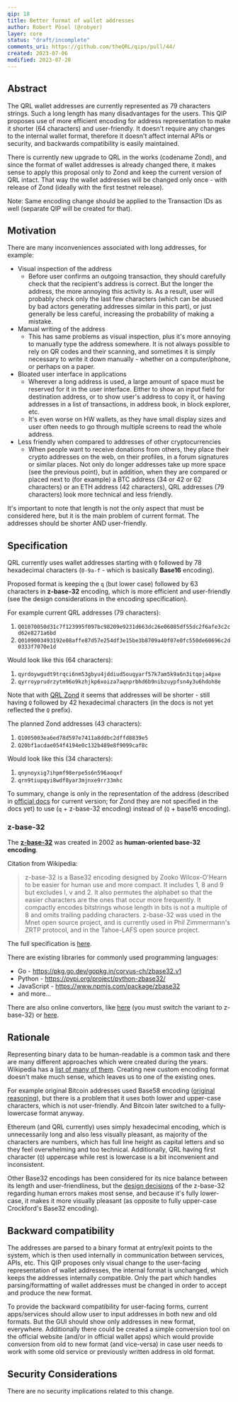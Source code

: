 ```yaml
---
qip: 18
title: Better format of wallet addresses
author: Robert Pösel (@robyer)
layer: core
status: "draft/incomplete"
comments_uri: https://github.com/theQRL/qips/pull/44/
created: 2023-07-06
modified: 2023-07-28
---
```


## Abstract

The QRL wallet addresses are currently represented as 79 characters strings. Such a long length has many disadvantages for the users. This QIP proposes use of more efficient encoding for address representation to make it shorter (64 characters) and user-friendly. It doesn't require any changes to the internal wallet format, therefore it doesn't affect internal APIs or security, and backwards compatibility is easily maintained.

There is currently new upgrade to QRL in the works (codename Zond), and since the format of wallet addresses is already changed there, it makes sense to apply this proposal only to Zond and keep the current version of QRL intact. That way the wallet addresses will be changed only once - with release of Zond (ideally with the first testnet release).

Note: Same encoding change should be applied to the Transaction IDs as well (separate QIP will be created for that).

## Motivation

There are many inconveniences associated with long addresses, for example:

- Visual inspection of the address
   - Before user confirms an outgoing transaction, they should carefully check that the recipient's address is correct. But the longer the address, the more annoying this activity is. As a result, user will probably check only the last few characters (which can be abused by bad actors generating addresses similar in this part), or just generally be less careful, increasing the probability of making a mistake.
- Manual writing of the address
   - This has same problems as visual inspection, plus it's more annoying to manually type the address somewhere. It is not always possible to rely on QR codes and their scanning, and sometimes it is simply necessary to write it down manually - whether on a computer/phone, or perhaps on a paper.
- Bloated user interface in applications
   - Wherever a long address is used, a large amount of space must be reserved for it in the user interface. Either to show an input field for destination address, or to show user's address to copy it, or having addresses in a list of transactions, in address book, in block explorer, etc.
   - It's even worse on HW wallets, as they have small display sizes and user often needs to go through multiple screens to read the whole address.
- Less friendly when compared to addresses of other cryptocurrencies
   - When people want to receive donations from others, they place their crypto addresses on the web, on their profiles, in a forum signatures or similar places. Not only do longer addresses take up more space (see the previous point), but in addition, when they are compared or placed next to (for example) a BTC address (34 or 42 or 62 characters) or an ETH address (42 characters), QRL addresses (79 characters) look more technical and less friendly.

It's important to note that length is not the only aspect that must be considered here, but it is the main problem of current format. The addresses should be shorter AND user-friendly.

## Specification

QRL currently uses wallet addresses starting with `Q` followed by 78 hexadecimal characters (`0-9a-f` - which is basically **Base16** encoding).

Proposed format is keeping the `q` (but lower case) followed by 63 characters in **z-base-32** encoding, which is more efficient and user-friendly (see the design considerations in the encoding specification).

For example current QRL addresses (79 characters):
1. `Q01070050d31c7f123995f097bc98209e9231d663dc26e06085df55dc2f6afe3c2cd62e8271a6bd`
2. `Q0109003493192e08affe87d57e254df3e15be3b8709a40f07e0fc550de60696c2d0333f7070e1d`

Would look like this (64 characters):
1. `qyrdoywgudt9trqci6nm53gbyu4jddiud5ouqyarf57k7am5k9a6n3itqoja4pxe`
2. `qyrroyprudrzytm96o9kzhjkp6xoiza7aqnprbhd6b9nibzuypfsn4y3u6hdoh8e`

Note that with [QRL Zond](https://zond-docs.theqrl.org/wallet/node/node-cli-wallet) it seems that addresses will be shorter - still having `Q` followed by 42 hexadecimal characters (in the docs is not yet reflected the `Q` prefix).

The planned Zond addresses (43 characters):

1. `Q1005003ea6ed78d597e7411a8ddbc2dffd8839e5`
2. `Q20bf1acdae054f4194e0c132b489e8f9099caf8c`

Would look like this (34 characters):
1. `qnynoyxig7ihpmf98erpe5s6n596aoqxf`
2. `qrn9tiupqyi8wdf8yar3mjnxe9rr33mhc`

To summary, change is only in the representation of the address (described in [official docs](https://docs.theqrl.org/developers/address/) for current version; for Zond they are not specified in the docs yet) to use (`q` + z-base-32 encoding) instead of (`Q` + base16 encoding).

### z-base-32
The **[z-base-32](http://philzimmermann.com/docs/human-oriented-base-32-encoding.txt)** was created in 2002 as **human-oriented base-32 encoding**.

Citation from Wikipedia:
> z-base-32 is a Base32 encoding designed by Zooko Wilcox-O'Hearn to be easier for human use and more compact. It includes 1, 8 and 9 but excludes l, v and 2. It also permutes the alphabet so that the easier characters are the ones that occur more frequently. It compactly encodes bitstrings whose length in bits is not a multiple of 8 and omits trailing padding characters. z-base-32 was used in the Mnet open source project, and is currently used in Phil Zimmermann's ZRTP protocol, and in the Tahoe-LAFS open source project.

The full specification is [here](http://philzimmermann.com/docs/human-oriented-base-32-encoding.txt).

There are existing libraries for commonly used programming languages:
- Go - https://pkg.go.dev/gopkg.in/corvus-ch/zbase32.v1
- Python - https://pypi.org/project/python-zbase32/
- JavaScript - https://www.npmjs.com/package/zbase32
- and more...

There are also online convertors, like [here](https://cryptii.com/pipes/base32) (you must switch the variant to z-base-32) or [here](https://www.dcode.fr/z-base-32-encoding).

## Rationale

Representing binary data to be human-readable is a common task and there are many different approaches which were created during the years. Wikipedia has a [list of many of them](https://en.wikipedia.org/wiki/Binary-to-text_encoding). Creating new custom encoding format doesn't make much sense, which leaves us to one of the existing ones.

For example original Bitcoin addresses used Base58 encoding ([original reasoning](https://en.wikipedia.org/wiki/Binary-to-text_encoding#/media/File:Original_source_code_bitcoin-version-0.1.0_file_base58.h.png)), but there is a problem that it uses both lower and upper-case characters, which is not user-friendly. And Bitcoin later switched to a fully-lowercase format anyway.

Ethereum (and QRL currently) uses simply hexadecimal encoding, which is unnecessarily long and also less visually pleasant, as majority of the characters are numbers, which has full line height as capital letters and so they feel overwhelming and too technical. Additionally, QRL having first character (`Q`) uppercase while rest is lowercase is a bit inconvenient and inconsistent.

Other Base32 encodings has been considered for its nice balance between its length and user-friendliness, but the [design decisions](http://philzimmermann.com/docs/human-oriented-base-32-encoding.txt) of the z-base-32 regarding human errors makes most sense, and because it's fully lower-case, it makes it more visually pleasant (as opposite to fully upper-case Crockford's Base32 encoding).

## Backward compatibility

The addresses are parsed to a binary format at entry/exit points to the system, which is then used internally in communication between services, APIs, etc. This QIP proposes only visual change to the user-facing representation of wallet addresses, the internal format is unchanged, which keeps the addresses internally compatible. Only the part which handles parsing/formatting of wallet addresses must be changed in order to accept and produce the new format.

To provide the backward compatibility for user-facing forms, current apps/services should allow user to input addresses in both new and old formats. But the GUI should show only addresses in new format, everywhere. Additionally there could be created a simple conversion tool on the official website (and/or in official wallet apps) which would provide conversion from old to new format (and vice-versa) in case user needs to work with some old service or previously written address in old format.

## Security Considerations

There are no security implications related to this change.
